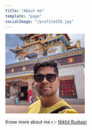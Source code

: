 ```yaml
---
title: "About me"
template: "page"
socialImage: "/profile250.jpg"
---
```


![Profile](./profile250.png)

Know more about me 👉 [Nikhil Rustagi](https://nikhilrstg18.github.io/folio/)
